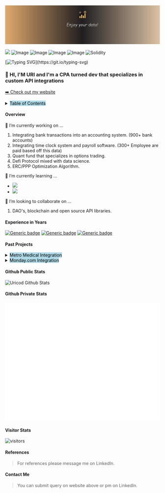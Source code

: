 <p>
    <img src="assets/Linkedin-Banner.jpg"  />
</p>

<a href="https://www.linkedin.com/in/urinussbaum/"><img src="https://img.shields.io/badge/linkedin-%230077B5.svg?&style=for-the-badge&logo=linkedin&logoColor=white" height=28></a>
![Image](https://img.shields.io/badge/Microsoft_Excel-217346?style=for-the-badge&logo=microsoft-excel&logoColor=white)
![Image](https://img.shields.io/badge/Python-FFD43B?style=for-the-badge&logo=python&logoColor=darkgreen)
![Image](https://img.shields.io/badge/Pandas-2C2D72?style=for-the-badge&logo=pandas&logoColor=white)
![Image](https://img.shields.io/badge/PyTorch-EE4C2C?style=for-the-badge&logo=PyTorch&logoColor=white)
![Solidity](https://img.shields.io/badge/Solidity-%23363636.svg?style=for-the-badge&logo=solidity&logoColor=white)

[![Typing SVG](https://readme-typing-svg.herokuapp.com?font=&color=ff6e96&center=true&vCenter=true&width=900&lines=Let+code+do+the+work.)](https://git.io/typing-svg)

### 👋 **HI, I'M URI and I'm a CPA turned dev that specializes in custom API integrations**

<p><a href="https://www.automationconslt.com">➡️ Check out my website</a></p>

<details>
 <summary><mark style="background-color: lightblue">Table of Contents</mark></summary>
<div>

#### **Table of Contents**

- [Overview](#overview)
- [Experience](#experience-in-years)
- [Past Projects](#past-projects)
- [Github Stats](#github-public-stats)
- [Github Private Stats](#github-private-stats)
- [Visitor Stats](#visitor-stats)
- [References](#references)
- [Contact Info](#contact-me)

</div>
</span>
</details>

#### **Overview**
🔭 I’m currently working on ...

 1. Integrating bank transactions into an accounting system. (900+ bank accounts)
 1. Integrating time clock system and payroll software. (300+ Employee are paid based off this data)
 1. Quant fund that specializes in options trading.
 1. Defi Protocol mixed with data science. 
 1. ERC/PPP Optimization Algorithm.

🌱 I’m currently learning ...
- <img src="https://img.shields.io/badge/Solidity-e6e6e6?style=for-the-badge&logo=solidity&logoColor=black" height=20/>
- <img src="https://img.shields.io/badge/TypeScript-007ACC?style=for-the-badge&logo=typescript&logoColor=white" height=20/>

👯 I’m looking to collaborate on ...
1. DAO's, blockchain and open source API libraries.

#### **Experience in Years**
[![Generic badge](https://img.shields.io/badge/Python-5-yellow.svg)](https://shields.io/)
[![Generic badge](https://img.shields.io/badge/VBA-6-green.svg)](https://shields.io/)
[![Generic badge](https://img.shields.io/badge/Solidity-1-red.svg)](https://shields.io/)

#### **Past Projects**
<details>
 <summary><mark style="background-color: lightblue">Metro Medical Integration</mark></summary>
<div>

 ```python
 def integrate_metro_invoices(metro_invoices, Intacct):
     """
    Integrated a vendor bills into Intacct. (Accounting system) There were 1500 bills a month being processed manually. 
     """
     hours_saved="thousands"
     return "done"
 ```

</div>
</span>
</details>

<details>
 <summary><mark style="background-color: lightblue">Monday.com Integration</mark></summary>
<div> 

 ```python
 def integrate_metro_invoices(monday.com, Central_DB):
     """
     Integrated Monday.com Referrals into a central DB warehouse for displaying to operations team.
     """
     live_referral_analytics = ✔️
     return "done"
 ```

 </div>
</details>

#### **Github Public Stats**
![Uricod Github Stats](https://github-readme-stats.vercel.app/api?username=uricod&show_icons=true&theme=dracula&count_private=true&hide=issues,contribs&include_all_commits=true)

#### **Github Private Stats**
![Metrics](/github-metrics.svg)

#### **Visitor Stats**
![visitors](https://visitor-badge.glitch.me/badge?page_id=uricod.uricod&left_color=green&right_color=red)

#### **References**
>For references please message me on LinkedIn.

#### **Contact Me**
> You can submit query on website above or pm on LinkedIn.

